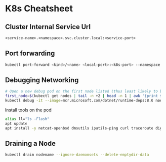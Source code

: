 # K8s Cheatsheet

## Cluster Internal Service Url

``` txt
<service-name>.<namespace>.svc.cluster.local:<service-port>
```

## Port forwarding

``` bash
kubectl port-forward <kind>/<name> <local-port>:<k8s-port> --namespace <namespace>
```

## Debugging Networking

``` bash
# Open a new debug pod on the first node listed (thus least likely to be removed during scale down)
first_node=$(kubectl get nodes | tail -n +2 | head -n 1 | awk '{print $1}')
kubectl debug -it --image=mcr.microsoft.com/dotnet/runtime-deps:8.0 node/$first_node
```

Install tools on the pod
``` bash
alias ll="ls -Flash"
apt update
apt install -y netcat-openbsd dnsutils iputils-ping curl traceroute dig telnet
```

## Draining a Node

``` bash
kubectl drain nodename --ignore-daemonsets --delete-emptydir-data
```
